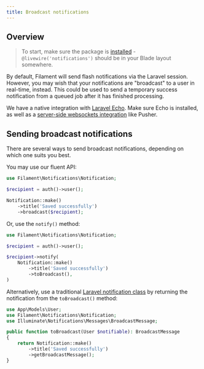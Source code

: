 ```yaml
---
title: Broadcast notifications
---
```


## Overview

> To start, make sure the package is [installed](installation) - `@livewire('notifications')` should be in your Blade layout somewhere.

By default, Filament will send flash notifications via the Laravel session. However, you may wish that your notifications are "broadcast" to a user in real-time, instead. This could be used to send a temporary success notification from a queued job after it has finished processing.

We have a native integration with [Laravel Echo](https://laravel.com/docs/broadcasting#client-side-installation). Make sure Echo is installed, as well as a [server-side websockets integration](https://laravel.com/docs/broadcasting#server-side-installation) like Pusher.

## Sending broadcast notifications

There are several ways to send broadcast notifications, depending on which one suits you best.

You may use our fluent API:

```php
use Filament\Notifications\Notification;

$recipient = auth()->user();

Notification::make()
    ->title('Saved successfully')
    ->broadcast($recipient);
```

Or, use the `notify()` method:

```php
use Filament\Notifications\Notification;

$recipient = auth()->user();

$recipient->notify(
    Notification::make()
        ->title('Saved successfully')
        ->toBroadcast(),
)
```

Alternatively, use a traditional [Laravel notification class](https://laravel.com/docs/notifications#generating-notifications) by returning the notification from the `toBroadcast()` method:

```php
use App\Models\User;
use Filament\Notifications\Notification;
use Illuminate\Notifications\Messages\BroadcastMessage;

public function toBroadcast(User $notifiable): BroadcastMessage
{
    return Notification::make()
        ->title('Saved successfully')
        ->getBroadcastMessage();
}
```
